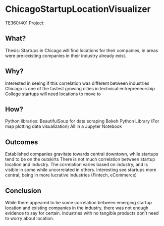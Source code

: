 # ChicagoStartupLocationVisualizer
TE360/401 Project:

## What?

Thesis:
Startups in Chicago will find locations for their companies, in areas were pre-existing companies in their industry already exist. 


## Why?

Interested in seeing if this correlation was different between industries
Chicago is one of the fastest growing cities in technical entrepreneurship
College startups will need locations to move to


## How?

Python libraries:
BeautifulSoup for data scraping
Bokeh Python Library (For map plotting data visualization)
All in a Jupyter Notebook


## Outcomes

Established companies gravitate towards central downtown, while startups tend to be on the outskirts
There is not much correlation between startup location and industry. The correlation varies based on industry, and is visible in some while uncorrelated in others.
Interesting see startups more central, being in more lucrative industries (Fintech, eCommerce) 

## Conclusion

While there appeared to be some correlation between emerging startup location and existing companies in the industry, there was not enough evidence to say for certain.
Industries with no tangible products don’t need to worry about location.
